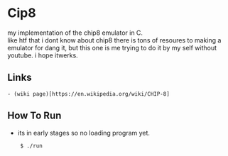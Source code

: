 # Cip8
my implementation of the chip8 emulator in C.       
like htf that i dont know about chip8 there is tons of resoures to making a emulator for dang it, but this one is me trying to do it by my self without youtube. i hope itwerks.

## Links
    - (wiki page)[https://en.wikipedia.org/wiki/CHIP-8]


## How To Run
-   its in early stages so no loading program yet.
```
    $ ./run
```